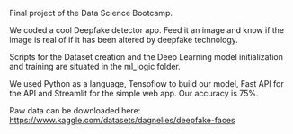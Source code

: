 Final project of the Data Science Bootcamp. 

We coded a cool Deepfake detector app. Feed it an image and know if the image is real of if it has been altered by deepfake technology.

Scripts for the Dataset creation and the Deep Learning model initialization and training are situated in the ml_logic folder.

We used Python as a language, Tensoflow to build our model, Fast API for the API and Streamlit for the simple web app. Our accuracy is 75%.

Raw data can be downloaded here: https://www.kaggle.com/datasets/dagnelies/deepfake-faces
